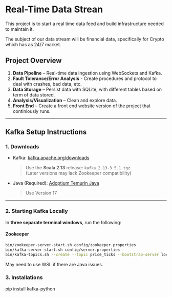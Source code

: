 # Real-Time Data Strean

This project is to start a real time data feed and build infrastructure needed to maintain it.

The subject of our data stream will be financial data, specifically for Crypto which has as 24/7 market.

## Project Overview


1. **Data Pipeline** – Real-time data ingestion using WebSockets and Kafka.
2. **Fault Tolerance/Error Analysis** - Create procedures and protocol to deal with crashes, bad data, etc.
3. **Data Storage** – Persist data with SQLite, with different tables based on term of data stored.
4. **Analysis/Visualization** – Clean and explore data.
5. **Front End** – Create a front end website version of the project that continiously runs.

---

## Kafka Setup Instructions

### 1. Downloads

- Kafka: [kafka.apache.org/downloads](https://kafka.apache.org/downloads)  
  > Use the **Scala 2.13** release: `kafka_2.13-3.5.1.tgz`  
  > (Later versions may lack Zookeeper compatibility)

- Java (Required): [Adoptium Temurin Java](https://adoptium.net/temurin/releases/?os=windows)
  > Use Version 17

---

### 2. Starting Kafka Locally

In **three separate terminal windows**, run the following:

#### Zookeeper
```bash
bin/zookeeper-server-start.sh config/zookeeper.properties
bin/kafka-server-start.sh config/server.properties
bin/kafka-topics.sh --create --topic price_ticks --bootstrap-server localhost:9092 --partitions 1 --replication-factor 1
```
May need to use WSL if there are Java issues.

### 3. Installations

pip install kafka-python
